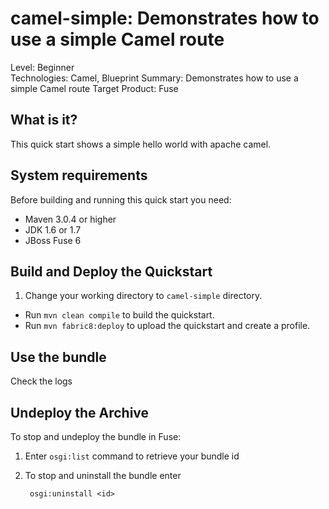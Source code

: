 camel-simple: Demonstrates how to use a simple Camel route
======================================================
Level: Beginner  
Technologies: Camel, Blueprint
Summary: Demonstrates how to use a simple Camel route
Target Product: Fuse


What is it?
-----------

This quick start shows a simple hello world with apache camel.

System requirements
-------------------

Before building and running this quick start you need:

* Maven 3.0.4 or higher
* JDK 1.6 or 1.7
* JBoss Fuse 6


Build and Deploy the Quickstart
-------------------------

1. Change your working directory to `camel-simple` directory.
* Run `mvn clean compile` to build the quickstart.
* Run `mvn fabric8:deploy` to upload the quickstart and create a profile.


Use the bundle
---------------------

Check the logs


Undeploy the Archive
--------------------

To stop and undeploy the bundle in Fuse:

1. Enter `osgi:list` command to retrieve your bundle id
2. To stop and uninstall the bundle enter

        osgi:uninstall <id>
 
